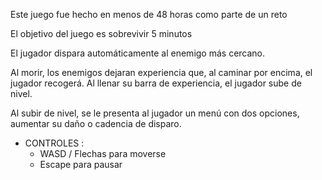 Este juego fue hecho en menos de 48 horas como parte de un reto

El objetivo del juego es sobrevivir 5 minutos

El jugador dispara automáticamente al enemigo más cercano.

Al morir, los enemigos dejaran experiencia que, al caminar por encima, 
el jugador recogerá. Al llenar su barra de experiencia, el jugador sube de nivel.

Al subir de nivel, se le presenta al jugador un menú con dos opciones, aumentar su daño o cadencia de disparo.

* CONTROLES :
  - WASD / Flechas para moverse
  - Escape para pausar

